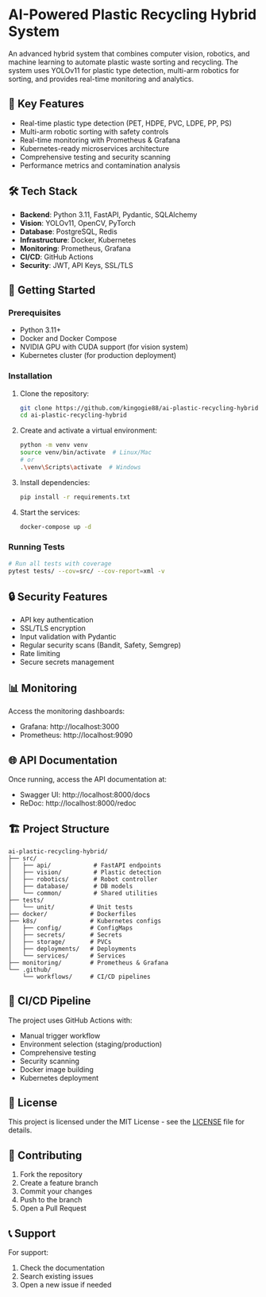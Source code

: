 # AI-Powered Plastic Recycling Hybrid System

An advanced hybrid system that combines computer vision, robotics, and machine learning to automate plastic waste sorting and recycling. The system uses YOLOv11 for plastic type detection, multi-arm robotics for sorting, and provides real-time monitoring and analytics.

## 🎯 Key Features

- Real-time plastic type detection (PET, HDPE, PVC, LDPE, PP, PS)
- Multi-arm robotic sorting with safety controls
- Real-time monitoring with Prometheus & Grafana
- Kubernetes-ready microservices architecture
- Comprehensive testing and security scanning
- Performance metrics and contamination analysis

## 🛠️ Tech Stack

- **Backend**: Python 3.11, FastAPI, Pydantic, SQLAlchemy
- **Vision**: YOLOv11, OpenCV, PyTorch
- **Database**: PostgreSQL, Redis
- **Infrastructure**: Docker, Kubernetes
- **Monitoring**: Prometheus, Grafana
- **CI/CD**: GitHub Actions
- **Security**: JWT, API Keys, SSL/TLS

## 🚀 Getting Started

### Prerequisites

- Python 3.11+
- Docker and Docker Compose
- NVIDIA GPU with CUDA support (for vision system)
- Kubernetes cluster (for production deployment)

### Installation

1. Clone the repository:
   ```bash
   git clone https://github.com/kingogie88/ai-plastic-recycling-hybrid.git
   cd ai-plastic-recycling-hybrid
   ```

2. Create and activate a virtual environment:
   ```bash
   python -m venv venv
   source venv/bin/activate  # Linux/Mac
   # or
   .\venv\Scripts\activate  # Windows
   ```

3. Install dependencies:
   ```bash
   pip install -r requirements.txt
   ```

4. Start the services:
   ```bash
   docker-compose up -d
   ```

### Running Tests

```bash
# Run all tests with coverage
pytest tests/ --cov=src/ --cov-report=xml -v
```

## 🔒 Security Features

- API key authentication
- SSL/TLS encryption
- Input validation with Pydantic
- Regular security scans (Bandit, Safety, Semgrep)
- Rate limiting
- Secure secrets management

## 📊 Monitoring

Access the monitoring dashboards:
- Grafana: http://localhost:3000
- Prometheus: http://localhost:9090

## 🌐 API Documentation

Once running, access the API documentation at:
- Swagger UI: http://localhost:8000/docs
- ReDoc: http://localhost:8000/redoc

## 🏗️ Project Structure

```
ai-plastic-recycling-hybrid/
├── src/
│   ├── api/            # FastAPI endpoints
│   ├── vision/         # Plastic detection
│   ├── robotics/       # Robot controller
│   ├── database/       # DB models
│   └── common/         # Shared utilities
├── tests/
│   └── unit/          # Unit tests
├── docker/            # Dockerfiles
├── k8s/               # Kubernetes configs
│   ├── config/        # ConfigMaps
│   ├── secrets/       # Secrets
│   ├── storage/       # PVCs
│   ├── deployments/   # Deployments
│   └── services/      # Services
├── monitoring/        # Prometheus & Grafana
└── .github/
    └── workflows/     # CI/CD pipelines
```

## 🔄 CI/CD Pipeline

The project uses GitHub Actions with:
- Manual trigger workflow
- Environment selection (staging/production)
- Comprehensive testing
- Security scanning
- Docker image building
- Kubernetes deployment

## 📄 License

This project is licensed under the MIT License - see the [LICENSE](LICENSE) file for details.

## 🤝 Contributing

1. Fork the repository
2. Create a feature branch
3. Commit your changes
4. Push to the branch
5. Open a Pull Request

## 📞 Support

For support:
1. Check the documentation
2. Search existing issues
3. Open a new issue if needed